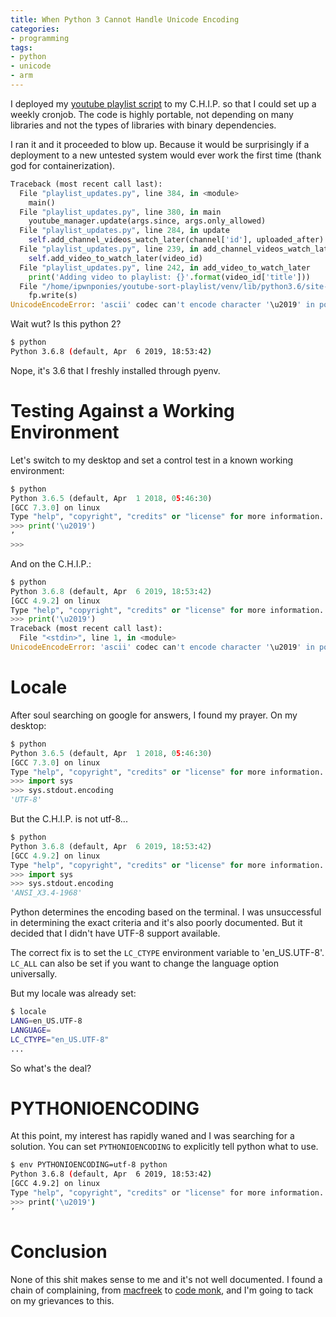 ```yaml
---
title: When Python 3 Cannot Handle Unicode Encoding
categories:
- programming
tags:
- python
- unicode
- arm
---
```


I deployed my [youtube playlist script] to my C.H.I.P. so that I could set up a weekly cronjob.
The code is highly portable, not depending on many libraries and not the types of libraries with binary dependencies.

[youtube playlist script]: https://github.com/ipwnponies/youtube-sort-playlist

I ran it and it proceeded to blow up.
Because it would be surprisingly if a deployment to a new untested system would ever work the first time (thank god for containerization).

```python
Traceback (most recent call last):
  File "playlist_updates.py", line 384, in <module>
    main()
  File "playlist_updates.py", line 380, in main
    youtube_manager.update(args.since, args.only_allowed)
  File "playlist_updates.py", line 284, in update
    self.add_channel_videos_watch_later(channel['id'], uploaded_after)
  File "playlist_updates.py", line 239, in add_channel_videos_watch_later
    self.add_video_to_watch_later(video_id)
  File "playlist_updates.py", line 242, in add_video_to_watch_later
    print('Adding video to playlist: {}'.format(video_id['title']))
  File "/home/ipwnponies/youtube-sort-playlist/venv/lib/python3.6/site-packages/tqdm/_tqdm.py", line 526, in write
    fp.write(s)
UnicodeEncodeError: 'ascii' codec can't encode character '\u2019' in position 52: ordinal not in range(128)
```

Wait wut?
Is this python 2?

```sh
$ python
Python 3.6.8 (default, Apr  6 2019, 18:53:42)
```

Nope, it's 3.6 that I freshly installed through pyenv.

# Testing Against a Working Environment

Let's switch to my desktop and set a control test in a known working environment:

```python
$ python
Python 3.6.5 (default, Apr  1 2018, 05:46:30)
[GCC 7.3.0] on linux
Type "help", "copyright", "credits" or "license" for more information.
>>> print('\u2019')
’
>>>
```

And on the C.H.I.P.:

```python
$ python
Python 3.6.8 (default, Apr  6 2019, 18:53:42)
[GCC 4.9.2] on linux
Type "help", "copyright", "credits" or "license" for more information.
>>> print('\u2019')
Traceback (most recent call last):
  File "<stdin>", line 1, in <module>
UnicodeEncodeError: 'ascii' codec can't encode character '\u2019' in position 0: ordinal not in range(128)
```

# Locale

After soul searching on google for answers, I found my prayer. On my desktop:

```python
$ python
Python 3.6.5 (default, Apr  1 2018, 05:46:30)
[GCC 7.3.0] on linux
Type "help", "copyright", "credits" or "license" for more information.
>>> import sys
>>> sys.stdout.encoding
'UTF-8'
```

But the C.H.I.P. is not utf-8...

```python
$ python
Python 3.6.8 (default, Apr  6 2019, 18:53:42)
[GCC 4.9.2] on linux
Type "help", "copyright", "credits" or "license" for more information.
>>> import sys
>>> sys.stdout.encoding
'ANSI_X3.4-1968'
```

Python determines the encoding based on the terminal.
I was unsuccessful in determining the exact criteria and it's also poorly documented.
But it decided that I didn't have UTF-8 support available.

The correct fix is to set the `LC_CTYPE` environment variable to 'en_US.UTF-8'.
`LC_ALL` can also be set if you want to change the language option universally.

But my locale was already set:

```sh
$ locale
LANG=en_US.UTF-8
LANGUAGE=
LC_CTYPE="en_US.UTF-8"
...
```

So what's the deal?

# PYTHONIOENCODING

At this point, my interest has rapidly waned and I was searching for a solution.
You can set `PYTHONIOENCODING` to explicitly tell python what to use.

```sh
$ env PYTHONIOENCODING=utf-8 python
Python 3.6.8 (default, Apr  6 2019, 18:53:42)
[GCC 4.9.2] on linux
Type "help", "copyright", "credits" or "license" for more information.
>>> print('\u2019')
’
```

# Conclusion

None of this shit makes sense to me and it's not well documented.
I found a chain of complaining, from [macfreek] to [code monk], and I'm going to tack on my grievances to this.

[macfreek]: http://www.macfreek.nl/memory/Encoding_of_Python_stdout
[code monk]: https://drj11.wordpress.com/2007/05/14/python-how-is-sysstdoutencoding-chosen/
